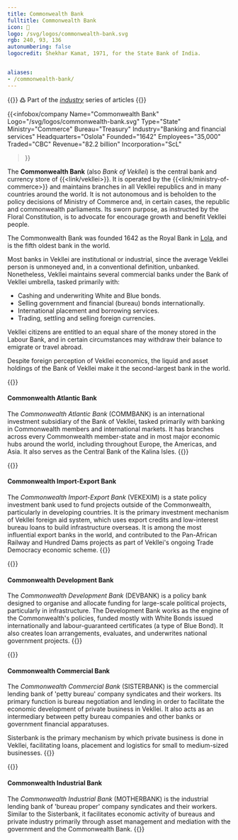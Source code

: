 ```yaml
---
title: Commonwealth Bank
fulltitle: Commonwealth Bank
icon: 🏦
logo: /svg/logos/commonwealth-bank.svg
rgb: 240, 93, 136
autonumbering: false
logocredit: Shekhar Kamat, 1971, for the State Bank of India.


aliases:
- /commonwealth-bank/
---
```

{{<note>}}
߷ Part of the *[industry](/industry/)* series of articles
{{</note>}}

{{<infobox/company
	 Name="Commonwealth Bank"
	 Logo="/svg/logos/commonwealth-bank.svg"
	 Type="State"
	 Ministry="Commerce"
	 Bureau="Treasury"
	 Industry="Banking and financial services"
	 Headquarters="Oslola"
	 Founded="1642"
	 Employees="35,000"
	 Traded="CBC"
	 Revenue="82.2 billion"
	 Incorporation="ScL"
 >}}

The <span class="fi fi-min-combank fis"></span> **Commonwealth Bank** (also *Bank of Vekllei*) is the central bank and currency store of {{<link/vekllei>}}. It is operated by the {{<link/ministry-of-commerce>}} and maintains branches in all Vekllei republics and in many countries around the world. It is not autonomous and is beholden to the policy decisions of Ministry of Commerce and, in certain cases, the republic and commonwealth parliaments. Its sworn purpose, as instructed by the Floral Constitution, is to advocate for encourage growth and benefit Vekllei people.

The Commonwealth Bank was founded 1642 as the Royal Bank in [Lola](/lola/), and is the fifth oldest bank in the world.

Most banks in Vekllei are institutional or industrial, since the average Vekllei person is unmoneyed and, in a conventional definition, unbanked. Nonetheless, Vekllei maintains several commercial banks under the Bank of Vekllei umbrella, tasked primarily with:

* Cashing and underwriting White and Blue bonds.
* Selling government and financial (bureau) bonds internationally.
* International placement and borrowing services.
* Trading, settling and selling foreign currencies.

Vekllei citizens are entitled to an equal share of the money stored in the Labour Bank, and in certain circumstances may withdraw their balance to emigrate or travel abroad.

Despite foreign perception of Vekllei economics, the liquid and asset holdings of the Bank of Vekllei make it the second-largest bank in the world.

{{<note panel>}}
#### Commonwealth Atlantic Bank

The *Commonwealth Atlantic Bank* (COMMBANK) is an international investment subsidiary of the Bank of Vekllei, tasked primarily with banking in Commonwealth members and international markets. It has branches across every Commonwealth member-state and in most major economic hubs around the world, including throughout Europe, the Americas, and Asia. It also serves as the Central Bank of the Kalina Isles.
{{</note>}}

{{<note panel>}}
#### Commonwealth Import-Export Bank

The *Commonwealth Import-Export Bank* (VEKEXIM) is a state policy investment bank used to fund projects outside of the Commonwealth, particularly in developing countries. It is the primary investment mechanism of Vekllei foreign aid system, which uses export credits and low-interest bureau loans to build infrastructure overseas. It is among the most influential export banks in the world, and contributed to the Pan-African Railway and Hundred Dams projects as part of Vekllei's ongoing Trade Democracy economic scheme.
{{</note>}}

{{<note panel>}}
#### Commonwealth Development Bank

The *Commonwealth Development Bank* (DEVBANK) is a policy bank designed to organise and allocate funding for large-scale political projects, particularly in infrastructure. The Development Bank works as the engine of the Commonwealth's policies, funded mostly with White Bonds issued internationally and labour-guaranteed certificates (a type of Blue Bond). It also creates loan arrangements, evaluates, and underwrites national government projects.
{{</note>}}

{{<note panel>}}
#### Commonwealth Commercial Bank

The *Commonwealth Commercial Bank* (SISTERBANK) is the commercial lending bank of 'petty bureau' company syndicates and their workers. Its primary function is bureau negotiation and lending in order to facilitate the economic development of private business in Vekllei. It also acts as an intermediary between petty bureau companies and other banks or government financial apparatuses.

Sisterbank is the primary mechanism by which private business is done in Vekllei, facilitating loans, placement and logistics for small to medium-sized businesses.
{{</note>}}

{{<note panel>}}
#### Commonwealth Industrial Bank

The *Commonwealth Industrial Bank* (MOTHERBANK) is the industrial lending bank of 'bureau proper' company syndicates and their workers. Similar to the Sisterbank, it facilitates economic activity of bureaus and private industry primarily through asset management and mediation with the government and the Commonwealth Bank.
{{</note>}}
